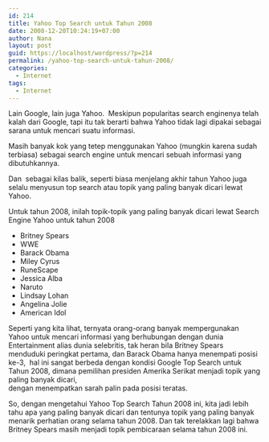 ```yaml
---
id: 214
title: Yahoo Top Search untuk Tahun 2008
date: 2008-12-20T10:24:19+07:00
author: Nana
layout: post
guid: https://localhost/wordpress/?p=214
permalink: /yahoo-top-search-untuk-tahun-2008/
categories:
  - Internet
tags:
  - Internet
---
```

Lain Google, lain juga Yahoo.  Meskipun popularitas search enginenya telah kalah dari Google, tapi itu tak berarti bahwa Yahoo tidak lagi dipakai sebagai sarana untuk mencari suatu informasi.

Masih banyak kok yang tetep menggunakan Yahoo (mungkin karena sudah terbiasa) sebagai search engine untuk mencari sebuah informasi yang dibutuhkannya.

Dan  sebagai kilas balik, seperti biasa menjelang akhir tahun Yahoo juga selalu menyusun top search atau topik yang paling banyak dicari lewat Yahoo.

Untuk tahun 2008, inilah topik-topik yang paling banyak dicari lewat Search Engine Yahoo untuk tahun 2008

  * Britney Spears
  * WWE
  * Barack Obama
  * Miley Cyrus
  * RuneScape
  * Jessica Alba
  * Naruto
  * Lindsay Lohan
  * Angelina Jolie
  * American Idol

Seperti yang kita lihat, ternyata orang-orang banyak mempergunakan Yahoo untuk mencari informasi yang berhubungan dengan dunia Entertainment alias dunia selebritis, tak heran bila Britney Spears menduduki peringkat pertama, dan Barack Obama hanya menempati posisi ke-3,  hal ini sangat berbeda dengan kondisi Google Top Search untuk Tahun 2008, dimana pemilihan presiden Amerika Serikat menjadi topik yang paling banyak dicari,  
dengan menempatkan sarah palin pada posisi teratas.

So, dengan mengetahui Yahoo Top Search Tahun 2008 ini, kita jadi lebih tahu apa yang paling banyak dicari dan tentunya topik yang paling banyak menarik perhatian orang selama tahun 2008. Dan tak terelakkan lagi bahwa Britney Spears masih menjadi topik pembicaraan selama tahun 2008 ini.